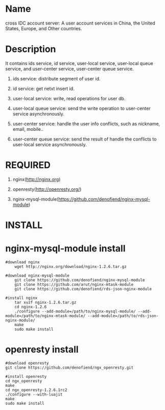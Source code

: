Name
=================

cross IDC account server: A user account services in China, the United States, Europe, and Other countries.


Description
=================

It contains ids service, id service, user-local service, user-local queue service, and user-center service, user-center queue service.

1. ids service: distribute segment of user id.

2. id service: get netxt insert id.

3. user-local service: write, read operations for user db.

4. user-local queue service: send the write operation to user-center service asynchronously.

5. user-center service: handle the user info conflicts, such as nickname, email, mobile..

6. user-center queue service: send the result of handle the conflicts to user-local service asynchronously.



REQUIRED
=================

1. nginx(http://nginx.org)

2. openresty(http://openresty.org/)

3. nginx-mysql-module(https://github.com/denofiend/nginx-mysql-module)



INSTALL
=================

nginx-mysql-module install
=================

	#download nginx
  		wget http://nginx.org/download/nginx-1.2.6.tar.gz

	#download nginx-mysql-module 
  		git clone https://github.com/denofiend/nginx-mysql-module
  		git clone https://github.com/arut/nginx-mtask-module
  		git clone https://github.com/denofiend/rds-json-nginx-module

	#install nginx
  		tar xvzf nginx-1.2.6.tar.gz
		cd nginx-1.2.6
		./configure --add-module=/path/to/nginx-mysql-module/ --add-module=/path/to/nginx-mtask-module/ --add-module=/path/to/rds-json-nginx-module/
		make
		sudo make install
 

openresty install
=================

	#download openresty
	git clone https://github.com/denofiend/ngx_openresty.git

	#install openresty
  	cd ngx_openresty
  	make
  	cd ngx_openresty-1.2.6.1rc2
  	./configure --with-luajit
  	make
  	sudo make install





